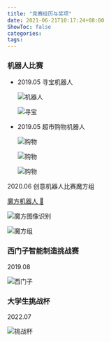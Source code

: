 ```yaml
---
title: "竞赛经历与奖项"
date: 2021-06-21T10:17:24+08:00
ShowToc: false
categories: 
tags: 
---
```


### 机器人比赛
- 2019.05 寻宝机器人
  
  ![机器人](../certificate/travel_car.jpg)

  ![寻宝](../certificate/travel.jpg)

- 2019.05 超市购物机器人

  ![购物](../certificate/car.jpg)

  ![购物](../certificate/shopping_map.jpg)

  ![购物](../certificate/shopping.jpg)

2020.06 创意机器人比赛魔方组

  [魔方机器人 🔗](https://compeition-excute.oss-cn-beijing.aliyuncs.com/webFile/2019117/5c3d3f1ffabd11e994a47cd30a5180b6/aWHSLydW_1573089290143.mp4)

  ![魔方图像识别](../certificate/cube_img.jpg)

  ![魔方组](../certificate/cube.jpg)

### 西门子智能制造挑战赛
  
  2019.08

  ![西门子](../certificate/Simon.png)

### 大学生挑战杯
  
  2022.07

  ![挑战杯](../certificate/sound.jpg)







